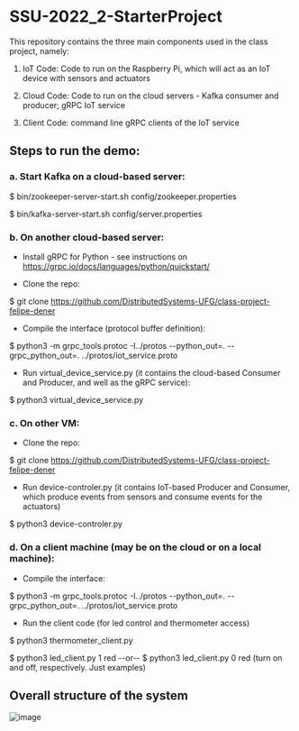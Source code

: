# SSU-2022_2-StarterProject

This repository contains the three main components used in the class project, namely:

1. IoT Code: Code to run on the Raspberry Pi, which will act as an IoT device with sensors and actuators

2. Cloud Code: Code to run on the cloud servers - Kafka consumer and producer; gRPC IoT service

3. Client Code: command line gRPC clients of the IoT service

## Steps to run the demo:

### a. Start Kafka on a cloud-based server:

$ bin/zookeeper-server-start.sh config/zookeeper.properties

$ bin/kafka-server-start.sh config/server.properties


### b. On another cloud-based server:

- Install gRPC for Python - see instructions on https://grpc.io/docs/languages/python/quickstart/

- Clone the repo: 

$ git clone https://github.com/DistributedSystems-UFG/class-project-felipe-dener
- Compile the interface (protocol buffer definition):

$ python3 -m grpc_tools.protoc -I../protos --python_out=. --grpc_python_out=. ../protos/iot_service.proto

- Run virtual_device_service.py (it contains the cloud-based Consumer and Producer, and well as the gRPC service):

$ python3 virtual_device_service.py

### c. On other VM:

- Clone the repo:

$ git clone https://github.com/DistributedSystems-UFG/class-project-felipe-dener

- Run device-controler.py (it contains IoT-based Producer and Consumer, which produce events from sensors and consume events for the actuators)

$ python3 device-controler.py

### d. On a client machine (may be on the cloud or on a local machine):

- Compile the interface:

$ python3 -m grpc_tools.protoc -I../protos --python_out=. --grpc_python_out=. ../protos/iot_service.proto

- Run the client code (for led control and thermometer access)

$ python3 thermometer_client.py

$ python3 led_client.py 1 red  --or-- $ python3 led_client.py 0 red (turn on and off, respectively. Just examples)

## Overall structure of the system

![image](https://user-images.githubusercontent.com/13460193/204534405-b17b1abb-77e1-479a-8171-807dc610ee5d.png)
